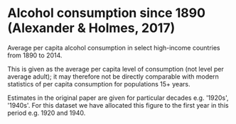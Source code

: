 # Alcohol consumption since 1890 (Alexander & Holmes, 2017)

Average per capita alcohol consumption in select high-income countries from 1890 to 2014. 

This is given as the average per capita level of consumption (not level per average adult); it may therefore not be directly comparable with modern statistics of per capita consumption for populations 15+ years.

Estimates in the original paper are given for particular decades e.g. '1920s', '1940s'. For this dataset we have allocated this figure to the first year in this period e.g. 1920 and 1940.

